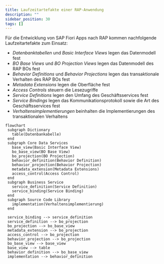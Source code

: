 ```yaml
---
title: Laufzeitartefakte einer RAP-Anwendung
description: ""
sidebar_position: 30
tags: []
---
```


Für die Entwicklung von SAP Fiori Apps nach RAP kommen nachfolgende Laufzeitartefakte zum Einsatz:

- _Datenbanktabellen_ und _Basic Interface Views_ legen das Datenmodell fest
- _BO Base Views_ und _BO Projection Views_ legen das Datenmodell des RAP BOs fest
- _Behavior Definitions_ und _Behavior Projections_ legen das transaktionale Verhalten des RAP BOs fest
- _Metadata Extensions_ legen die Oberfläche fest
- _Access Controls_ steuern die Lesezugriffe
- _Service Definitions_ legen den Umfang des Geschäftsservices fest
- _Service Bindings_ legen das Kommunikationsprotokoll sowie die Art des Geschäftsservices fest
- _Verhaltensimplementierungen_ beinhalten die Implementierungen des transaktionalen Verhaltens

```mermaid
flowchart
 subgraph Dictionary
   table(Datenbankabelle)
 end
 subgraph Core Data Services
   base_view(Basic Interface View)
   bo_base_view(BO Base View)
   bo_projection(BO Projection)
   behavior_definition(Behavior Definition)
   behavior_projection(Behavior Projection)
   metadata_extension(Metadata Extensions)
   access_control(Access Control)
 end
 subgraph Business Service
   service_definition(Service Definition)
   service_binding(Service Binding)
 end
 subgraph Source Code Library
   implementation(Verhaltensimplementierung)
 end

 service_binding --> service_definition
 service_definition --> bo_projection
 bo_projection --> bo_base_view
 metadata_extension --> bo_projection
 access_control --> bo_projection
 behavior_projection --> bo_projection
 bo_base_view --> base_view
 base_view --> table
 behavior_definition --> bo_base_view
 implementation --> behavior_definition
```
